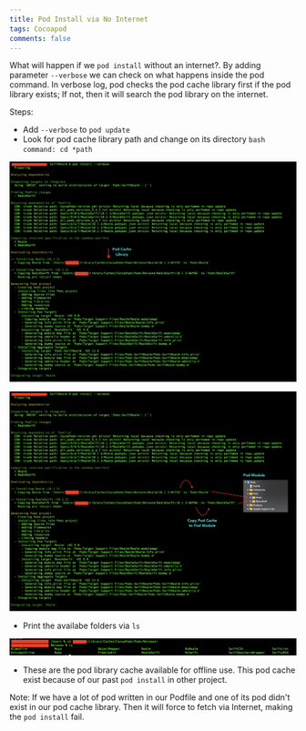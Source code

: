```yaml
---
title: Pod Install via No Internet
tags: Cocoapod
comments: false
---
```


What will happen if we ```pod install``` without an internet?. By adding parameter ```--verbose``` we can check on what happens inside the pod command. In verbose log, pod checks the pod cache library first if the pod library exists; If not, then it will search the pod library on the internet.

Steps:

* Add ```--verbose``` to ```pod update```
* Look for pod cache library path and change on its directory ```bash command: cd *path```

![alt text](/assets/img/podinstall/podinstall.png)

![alt text](/assets/img/podinstall/podinstall-part2.png)

* Print the availabe folders via ```ls```

![alt text](/assets/img/podinstall/pod-cache.png)

* These are the pod library cache available for offline use. This pod cache exist because of our past ```pod install``` in other project.

Note: If we have a lot of pod written in our Podfile and one of its pod didn't exist in our pod cache library. Then it will force to fetch via Internet, making the ```pod install``` fail.



<br>
<br>
<br>
